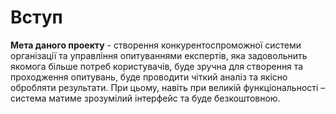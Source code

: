 # Вступ

**Мета даного проекту** - створення конкурентоспроможної системи організації та управління опитуваннями експертів,
яка задовольнить якомога більше потреб користувачів, буде зручна для створення та проходження опитувань,
буде проводити чіткий аналіз та якісно обробляти результати.
При цьому, навіть при великій функціональності – система матиме зрозумілий інтерфейс та буде безкоштовною.
